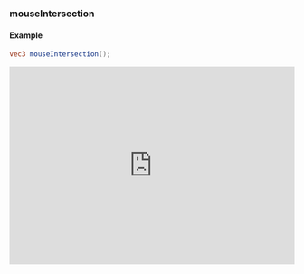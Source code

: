 ### mouseIntersection
#### Example
```glsl
vec3 mouseIntersection();
```
<iframe width="100%" height="350px" src="http://localhost:3000/sculpture/-LOCklVRmdW9CJbSTMQT?&embed=true" frameborder="0"></iframe>